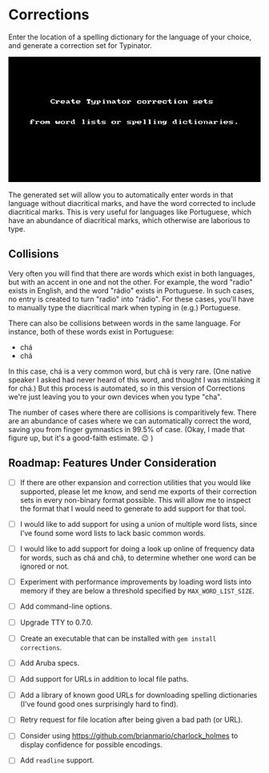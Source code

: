 
Corrections
===========

Enter the location of a spelling dictionary for the language of your choice, and generate a correction set for Typinator.

![how to use this software](./docs/usage_demo.gif)

The generated set will allow you to automatically enter words in that language without diacritical marks, and have the word corrected to include diacritical marks.  This is very useful for languages like Portuguese, which have an abundance of diacritical marks, which otherwise are laborious to type.


Collisions
----------

Very often you will find that there are words which exist in both languages, but with an accent in one and not the other.  For example, the word "radio" exists in English, and the word "rádio" exists in Portuguese.  In such cases, no entry is created to turn "radio" into "rádio".  For these cases, you'll have to manually type the diacritical mark when typing in (e.g.) Portuguese.

There can also be collisions between words in the same language.  For instance, both of these words exist in Portuguese:

* chá
* chã

In this case, chá is a very common word, but chã is very rare.  (One native speaker I asked had never heard of this word, and thought I was mistaking it for chá.)  But this process is automated, so in this version of Corrections we're just leaving you to your own devices when you type "cha".

The number of cases where there are collisions is comparitively few.  There are an abundance of cases where we can automatically correct the word, saving you from finger gymnastics in 99.5% of case.  (Okay, I made that figure up, but it's a good-faith estimate. 😉 )


Roadmap: Features Under Consideration
-------------------------------------

- [ ] If there are other expansion and correction utilities that you would like supported, please let me know, and send me exports of their correction sets in every non-binary format possible.  This will allow me to inspect the format that I would need to generate to add support for that tool.

- [ ] I would like to add support for using a union of multiple word lists, since I've found some word lists to lack basic common words.

- [ ] I would like to add support for doing a look up online of frequency data for words, such as chá and chã, to determine whether one word can be ignored or not.

- [ ] Experiment with performance improvements by loading word lists into memory if they are below a threshold specified by `MAX_WORD_LIST_SIZE`.

- [ ] Add command-line options.

- [ ] Upgrade TTY to 0.7.0.

- [ ] Create an executable that can be installed with `gem install corrections`.

- [ ] Add Aruba specs.

- [ ] Add support for URLs in addition to local file paths.

- [ ] Add a library of known good URLs for downloading spelling dictionaries (I've found good ones surprisingly hard to find).

- [ ] Retry request for file location after being given a bad path (or URL).

- [ ] Consider using https://github.com/brianmario/charlock_holmes to display confidence for possible encodings.

- [ ] Add `readline` support.
